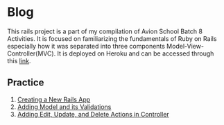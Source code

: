 # Blog

This rails project is a part of my compilation of Avion School Batch 8 Activities. It is focused on familiarizing the fundamentals of Ruby on Rails especially how it was separated into three components Model-View-Controller(MVC). It is deployed on Heroku and can be accessed through this [link](https://patricklsamson-blog.herokuapp.com/).

## Practice

1. [Creating a New Rails App](https://github.com/patricklsamson/blog)
1. [Adding Model and its Validations](https://github.com/patricklsamson/blog/blob/main/app/models/article.rb)
1. [Adding Edit, Update, and Delete Actions in Controller](https://github.com/patricklsamson/blog/blob/main/app/controllers/articles_controller.rb)

<!-- # README

This README would normally document whatever steps are necessary to get the
application up and running.

Things you may want to cover:

* Ruby version

* System dependencies

* Configuration

* Database creation

* Database initialization

* How to run the test suite

* Services (job queues, cache servers, search engines, etc.)

* Deployment instructions

* ... -->
